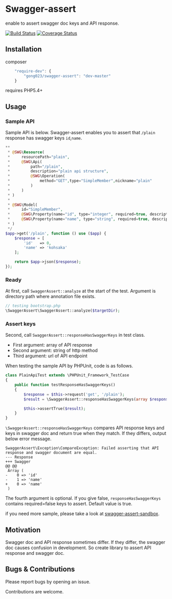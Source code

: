 # Swagger-assert
enable to assert swagger doc keys and API response.

[![Build Status](https://travis-ci.org/gong023/swagger-assert.svg)](https://travis-ci.org/gong023/swagger-assert)
[![Coverage Status](https://coveralls.io/repos/gong023/swagger-assert/badge.png?branch=master)](https://coveralls.io/r/gong023/swagger-assert?branch=master)

## Installation
composer
```javascript
    "require-dev": {
        "gong023/swagger-assert": "dev-master"
    }
```
requires PHP5.4+

## Usage

### Sample API
Sample API is below. Swagger-assert enables you to assert that `/plain` response has swagger keys `id`,`name`.

```php
**
 * @SWG\Resource(
 *     resourcePath="plain",
 *     @SWG\Api(
 *         path="/plain",
 *         description="plain api structure",
 *         @SWG\Operation(
 *             method="GET",type="SimpleMember",nickname="plain"
 *         )
 *     )
 * )
 *
 * @SWG\Model(
 *     id="SimpleMember",
 *     @SWG\Property(name="id", type="integer", required=true, description="user id"),
 *     @SWG\Property(name="name", type="string", required=true, description="user name")
 * )
 */
$app->get('/plain', function () use ($app) {
    $response = [
        'id'   => 0,
        'name' => 'kohsaka'
    ];

    return $app->json($response);
});
```

### Ready
At first, call `SwaggerAssert::analyze` at the start of the test. Argument is directory path where annotation file exists.

```php
// testing bootstrap.php
\SwaggerAssert\SwaggerAssert::analyze($targetDir);
```

### Assert keys
Second, call `SwaggerAssert::responseHasSwaggerKeys` in test class.
 - First argument: array of API response
 - Second argument: string of http method
 - Third argument: url of API endpoint

When testing the sample API by PHPUnit, code is as follows.

```php
class PlainApiTest extends \PHPUnit_Framework_TestCase
{
    public function testResponseHasSwaggerKeys()
    {
        $response = $this->request('get', '/plain');
        $result = \SwaggerAssert::responseHasSwaggerKeys(array $response, 'get', '/plain', $onlyRequired = true);

        $this->assertTrue($result);
    }
}
```
`\SwaggerAssert::responseHasSwaggerKeys` compares API response keys and keys in swagger doc and return true when they match.
If they differs, output below error message.

```
SwaggerAssert\Exception\CompareException: Failed asserting that API response and swagger document are equal.
--- Response
+++ Swagger
@@ @@
 Array (
-    0 => 'id'
-    1 => 'name'
+    0 => 'name'
 )
```
The fourth argument is optional. If you give false, `responseHasSwaggerKeys` contains required=false keys to assert. Default value is true.

if you need more sample, please take a look at [swagger-assert-sandbox](https://github.com/gong023/swagger-assert-sandbox).

## Motivation
Swagger doc and API response sometimes differ. If they differ, the swagger doc causes confusion in development.
So create library to assert API response and swagger doc.

## Bugs & Contributions
Please report bugs by opening an issue.

Contributions are welcome.
